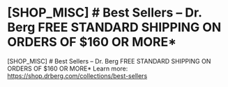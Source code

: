 # [SHOP_MISC] # Best Sellers – Dr. Berg FREE STANDARD SHIPPING ON ORDERS OF $160 OR MORE\*

[SHOP_MISC] # Best Sellers – Dr. Berg FREE STANDARD SHIPPING ON ORDERS OF $160 OR MORE\*
Learn more: https://shop.drberg.com/collections/best-sellers
